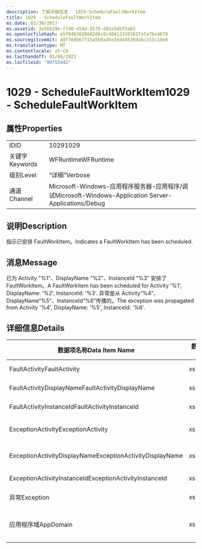 ```yaml
---
description: 了解详细信息： 1029-ScheduleFaultWorkItem
title: 1029 - ScheduleFaultWorkItem
ms.date: 03/30/2017
ms.assetid: 3a56b29e-f740-459d-8576-d81e58bf5a03
ms.openlocfilehash: e5f0463626882d6c8c48412326582fafa7be4670
ms.sourcegitcommit: ddf7edb67715a5b9a45e3dd44536dabc153c1de0
ms.translationtype: MT
ms.contentlocale: zh-CN
ms.lasthandoff: 02/06/2021
ms.locfileid: "99755442"
---
```

# <a name="1029---schedulefaultworkitem"></a><span data-ttu-id="2b482-103">1029 - ScheduleFaultWorkItem</span><span class="sxs-lookup"><span data-stu-id="2b482-103">1029 - ScheduleFaultWorkItem</span></span>

## <a name="properties"></a><span data-ttu-id="2b482-104">属性</span><span class="sxs-lookup"><span data-stu-id="2b482-104">Properties</span></span>  
  
|||  
|-|-|  
|<span data-ttu-id="2b482-105">ID</span><span class="sxs-lookup"><span data-stu-id="2b482-105">ID</span></span>|<span data-ttu-id="2b482-106">1029</span><span class="sxs-lookup"><span data-stu-id="2b482-106">1029</span></span>|  
|<span data-ttu-id="2b482-107">关键字</span><span class="sxs-lookup"><span data-stu-id="2b482-107">Keywords</span></span>|<span data-ttu-id="2b482-108">WFRuntime</span><span class="sxs-lookup"><span data-stu-id="2b482-108">WFRuntime</span></span>|  
|<span data-ttu-id="2b482-109">级别</span><span class="sxs-lookup"><span data-stu-id="2b482-109">Level</span></span>|<span data-ttu-id="2b482-110">“详细”</span><span class="sxs-lookup"><span data-stu-id="2b482-110">Verbose</span></span>|  
|<span data-ttu-id="2b482-111">通道</span><span class="sxs-lookup"><span data-stu-id="2b482-111">Channel</span></span>|<span data-ttu-id="2b482-112">Microsoft-Windows-应用程序服务器-应用程序/调试</span><span class="sxs-lookup"><span data-stu-id="2b482-112">Microsoft-Windows-Application Server-Applications/Debug</span></span>|  
  
## <a name="description"></a><span data-ttu-id="2b482-113">说明</span><span class="sxs-lookup"><span data-stu-id="2b482-113">Description</span></span>  

 <span data-ttu-id="2b482-114">指示已安排 FaultWorkItem。</span><span class="sxs-lookup"><span data-stu-id="2b482-114">Indicates a FaultWorkItem has been scheduled.</span></span>  
  
## <a name="message"></a><span data-ttu-id="2b482-115">消息</span><span class="sxs-lookup"><span data-stu-id="2b482-115">Message</span></span>  

 <span data-ttu-id="2b482-116">已为 Activity "%1"、DisplayName "%2"、InstanceId "%3" 安排了 FaultWorkItem。</span><span class="sxs-lookup"><span data-stu-id="2b482-116">A FaultWorkItem has been scheduled for Activity '%1', DisplayName: '%2', InstanceId: '%3'.</span></span>  <span data-ttu-id="2b482-117">异常是从 Activity“%4”、DisplayName“%5”、InstanceId“%6”传播的。</span><span class="sxs-lookup"><span data-stu-id="2b482-117">The exception was propagated from Activity '%4', DisplayName: '%5', InstanceId: '%6'.</span></span>  
  
## <a name="details"></a><span data-ttu-id="2b482-118">详细信息</span><span class="sxs-lookup"><span data-stu-id="2b482-118">Details</span></span>  
  
|<span data-ttu-id="2b482-119">数据项名称</span><span class="sxs-lookup"><span data-stu-id="2b482-119">Data Item Name</span></span>|<span data-ttu-id="2b482-120">数据项类型</span><span class="sxs-lookup"><span data-stu-id="2b482-120">Data Item Type</span></span>|<span data-ttu-id="2b482-121">说明</span><span class="sxs-lookup"><span data-stu-id="2b482-121">Description</span></span>|  
|--------------------|--------------------|-----------------|  
|<span data-ttu-id="2b482-122">FaultActivity</span><span class="sxs-lookup"><span data-stu-id="2b482-122">FaultActivity</span></span>|<span data-ttu-id="2b482-123">xs:string</span><span class="sxs-lookup"><span data-stu-id="2b482-123">xs:string</span></span>|<span data-ttu-id="2b482-124">错误活动的类型名称。</span><span class="sxs-lookup"><span data-stu-id="2b482-124">The type name of the fault activity.</span></span>|  
|<span data-ttu-id="2b482-125">FaultActivityDisplayName</span><span class="sxs-lookup"><span data-stu-id="2b482-125">FaultActivityDisplayName</span></span>|<span data-ttu-id="2b482-126">xs:string</span><span class="sxs-lookup"><span data-stu-id="2b482-126">xs:string</span></span>|<span data-ttu-id="2b482-127">错误活动的显示名称。</span><span class="sxs-lookup"><span data-stu-id="2b482-127">The display name of the fault activity.</span></span>|  
|<span data-ttu-id="2b482-128">FaultActivityInstanceId</span><span class="sxs-lookup"><span data-stu-id="2b482-128">FaultActivityInstanceId</span></span>|<span data-ttu-id="2b482-129">xs:string</span><span class="sxs-lookup"><span data-stu-id="2b482-129">xs:string</span></span>|<span data-ttu-id="2b482-130">错误活动的实例 ID。</span><span class="sxs-lookup"><span data-stu-id="2b482-130">The instance id of the fault activity.</span></span>|  
|<span data-ttu-id="2b482-131">ExceptionActivity</span><span class="sxs-lookup"><span data-stu-id="2b482-131">ExceptionActivity</span></span>|<span data-ttu-id="2b482-132">xs:string</span><span class="sxs-lookup"><span data-stu-id="2b482-132">xs:string</span></span>|<span data-ttu-id="2b482-133">引发了异常的活动的类型名称。</span><span class="sxs-lookup"><span data-stu-id="2b482-133">The type name of the activity that threw the exception.</span></span>|  
|<span data-ttu-id="2b482-134">ExceptionActivityDisplayName</span><span class="sxs-lookup"><span data-stu-id="2b482-134">ExceptionActivityDisplayName</span></span>|<span data-ttu-id="2b482-135">xs:string</span><span class="sxs-lookup"><span data-stu-id="2b482-135">xs:string</span></span>|<span data-ttu-id="2b482-136">引发了异常的活动的显示名称。</span><span class="sxs-lookup"><span data-stu-id="2b482-136">The display name of the activity that threw the exception.</span></span>|  
|<span data-ttu-id="2b482-137">ExceptionActivityInstanceId</span><span class="sxs-lookup"><span data-stu-id="2b482-137">ExceptionActivityInstanceId</span></span>|<span data-ttu-id="2b482-138">xs:string</span><span class="sxs-lookup"><span data-stu-id="2b482-138">xs:string</span></span>|<span data-ttu-id="2b482-139">引发了异常的活动的实例 ID。</span><span class="sxs-lookup"><span data-stu-id="2b482-139">The instance id of the activity that threw the exception.</span></span>|  
|<span data-ttu-id="2b482-140">异常</span><span class="sxs-lookup"><span data-stu-id="2b482-140">Exception</span></span>|<span data-ttu-id="2b482-141">xs:string</span><span class="sxs-lookup"><span data-stu-id="2b482-141">xs:string</span></span>|<span data-ttu-id="2b482-142">异常的异常详细信息</span><span class="sxs-lookup"><span data-stu-id="2b482-142">The exception details for the exception</span></span>|  
|<span data-ttu-id="2b482-143">应用程序域</span><span class="sxs-lookup"><span data-stu-id="2b482-143">AppDomain</span></span>|<span data-ttu-id="2b482-144">xs:string</span><span class="sxs-lookup"><span data-stu-id="2b482-144">xs:string</span></span>|<span data-ttu-id="2b482-145">由 AppDomain.CurrentDomain.FriendlyName 返回的字符串。</span><span class="sxs-lookup"><span data-stu-id="2b482-145">The string returned by AppDomain.CurrentDomain.FriendlyName.</span></span>|
